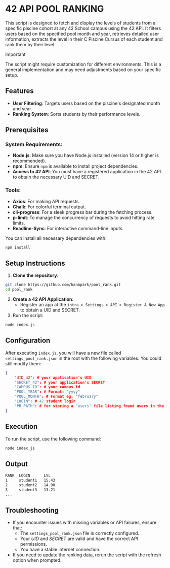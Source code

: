 # 42 API POOL RANKING

This script is designed to fetch and display the levels of students from a specific piscine cohort at any 42 School campus using the 42 API. It filters users based on the specified pool month and year, retrieves detailed user information, extracts the level in their C Piscine Cursus of each student and rank them by their level.

> [!IMPORTANT]
> The script might require customization for different environments. This is a general implementation and may need adjustments based on your specific setup.

## Features

- **User Filtering**: Targets users based on the piscine's designated month and year.
- **Ranking System**: Sorts students by their performance levels.

## Prerequisites
### System Requirements:

- **Node.js**: Make sure you have Node.js installed (version 14 or higher is recommended).
- **npm**: Ensure `npm` is available to install project dependencies.
- **Access to 42 API**: You must have a registered application in the 42 API to obtain the necessary UID and SECRET.

### Tools:
- **Axios**: For making API requests.
- **Chalk**: For colorful terminal output.
- **cli-progress**: For a sleek progress bar during the fetching process.
- **p-limit**: To manage the concurrency of requests to avoid hitting rate limits.
- **Readline-Sync**: For interactive command-line inputs.

You can install all necessary dependencies with:

```bash
npm install
```

## Setup Instructions

1. **Clone the repository**:

```bash
git clone https://github.com/hanmpark/pool_rank.git
cd pool_rank
```

2. **Create a 42 API Application**:
	- Register an app at the `intra > Settings > API > Register A New App` to obtain a UID and SECRET.
3. Run the script:

```bash
node index.js
```

## Configuration

After executing `index.js`, you will have a new file called `settings_pool_rank.json` in the root with the following variables. You could still modify them:
```json
{
	"UID_42": # your application's UID
	"SECRET_42": # your application's SECRET
	"CAMPUS_ID": # your campus id
	"POOL_YEAR": # Format: "yyyy"
	"POOL_MONTH": # Format eg: "february"
	"LOGIN": # 42 student login
	"PR_PATH": # for storing a "users" file listing found users in the project directory
}
```

## Execution

To run the script, use the following command:
```bash
node index.js
```

## Output

```bash
RANK  LOGIN      LVL
1     student1   15.43
2     student2   14.98
3     student3   13.21
...
```

## Troubleshooting

- If you encounter issues with missing variables or API failures, ensure that:
	- The `settings_pool_rank.json` file is correctly configured.
	- Your *UID* and *SECRET* are valid and have the correct API permissions.
	- You have a stable internet connection.
- If you need to update the ranking data, rerun the script with the refresh option when prompted.
